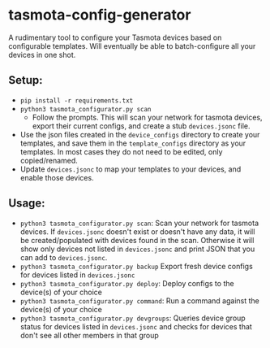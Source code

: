 # tasmota-config-generator
A rudimentary tool to configure your Tasmota devices based on configurable templates. Will eventually be able to batch-configure all your devices in one shot.

## Setup:
- `pip install -r requirements.txt`
- `python3 tasmota_configurator.py scan`
    - Follow the prompts. This will scan your network for tasmota devices, export their current configs, and create a stub `devices.jsonc` file.
- Use the json files created in the `device_configs` directory to create your templates, and save them in the `template_configs` directory as your templates. In most cases they do not need to be edited, only copied/renamed.
- Update `devices.jsonc` to map your templates to your devices, and enable those devices.

## Usage:
* `python3 tasmota_configurator.py scan`: Scan your network for tasmota devices. If `devices.jsonc` doesn't exist or doesn't have any data, it will be created/populated with devices found in the scan. Otherwise it will show only devices not listed in `devices.jsonc` and print JSON that you can add to `devices.jsonc`.
* `python3 tasmota_configurator.py backup` Export fresh device configs for devices listed in `devices.jsonc`
* `python3 tasmota_configurator.py deploy`: Deploy configs to the device(s) of your choice
* `python3 tasmota_configurator.py command`: Run a command against the device(s) of your choice
* `python3 tasmota_configurator.py devgroups`: Queries device group status for devices listed in `devices.jsonc` and checks for devices that don't see all other members in that group